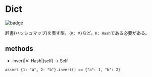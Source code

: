 # Dict

[![badge](https://img.shields.io/endpoint.svg?url=https%3A%2F%2Fgezf7g7pd5.execute-api.ap-northeast-1.amazonaws.com%2Fdefault%2Fsource_up_to_date%3Fowner%3Derg-lang%26repos%3Derg%26ref%3Dmain%26path%3Ddoc/EN/API/types/classes/Dict!.md%26commit_hash%3Dd15cbbf7b33df0f78a575cff9679d84c36ea3ab1)](https://gezf7g7pd5.execute-api.ap-northeast-1.amazonaws.com/default/source_up_to_date?owner=erg-lang&repos=erg&ref=main&path=doc/EN/API/types/classes/Dict!.md&commit_hash=d15cbbf7b33df0f78a575cff9679d84c36ea3ab1)

辞書(ハッシュマップ)を表す型。`{K: V}`など。`K: Hash`である必要がある。

## methods

* invert|V: Hash|(self) -> Self

```erg
assert {1: "a", 2: "b"}.invert() == {"a": 1, "b": 2}
```
